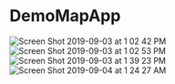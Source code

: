 # DemoMapApp
![Screen Shot 2019-09-03 at 1 02 42 PM](https://user-images.githubusercontent.com/53354158/64168154-3646f600-ce4b-11e9-8d34-66e22ac56709.png)
![Screen Shot 2019-09-03 at 1 02 53 PM](https://user-images.githubusercontent.com/53354158/64168157-3646f600-ce4b-11e9-8278-6d5e6b3cff61.png)
![Screen Shot 2019-09-03 at 1 39 23 PM](https://user-images.githubusercontent.com/53354158/64170395-4f05da80-ce50-11e9-8474-994debdc30e7.png)
![Screen Shot 2019-09-04 at 1 24 27 AM](https://user-images.githubusercontent.com/53354158/64215553-a68a6180-ceb5-11e9-9549-5388d7329fbc.png)
